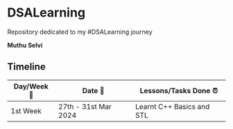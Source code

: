 # DSALearning

Repository dedicated to my #DSALearning journey

**Muthu Selvi**

## Timeline

| Day/Week :pushpin: | Date :calendar: | Lessons/Tasks Done :alarm_clock: |
|------|-----------------|--------------------|
| 1st Week | 27th - 31st Mar 2024 | Learnt C++ Basics and STL |
